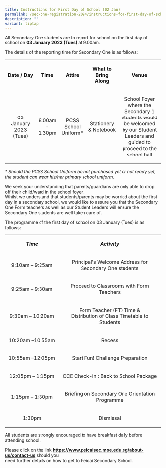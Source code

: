 ```yaml
---
title: Instructions for First Day of School (02 Jan)
permalink: /sec-one-registration-2024/instructions-for-first-day-of-school-02-jan/
description: ""
variant: tiptap
---
```

<p>All Secondary One students are to report for school on the first day of school on&nbsp;<strong>03 January 2023 (Tues)</strong>&nbsp;at 9.00am.</p>
<p>The details of the reporting time for Secondary One is as follows:</p>
<div>
<table width="100%">
<tbody>
<tr>
<td style="text-align: center;" width="20%">
<p><strong>Date / Day</strong></p>
</td>
<td style="text-align: center;" width="14%">
<p><strong>Time</strong></p>
</td>
<td style="text-align: center;" width="16%">
<p><strong>Attire</strong></p>
</td>
<td style="text-align: center;" width="21%">
<p><strong>What to Bring Along</strong></p>
</td>
<td style="text-align: center;" width="28%">
<p><strong>Venue</strong></p>
</td>
</tr>
<tr>
<td style="text-align: center;" width="20%">
<p>03 January 2023 (Tues)</p>
</td>
<td style="text-align: center;" width="14%">
<p>9:00am - 1.30pm</p>
</td>
<td style="text-align: center;" width="16%">
<p>PCSS School Uniform*</p>
</td>
<td style="text-align: center;" width="21%">
<p>Stationery &amp; Notebook</p>
</td>
<td style="text-align: center;" width="28%">
<p>School Foyer where the Secondary 1 students would be welcomed by our Student Leaders and guided to proceed to the school hall</p>
</td>
</tr>
</tbody>
</table>
</div>
<p><a name="_Hlk122256400"></a><em>* Should the PCSS School Uniform be not purchased yet or not ready yet, the student can wear his/her primary school uniform.</em></p>
<p>We seek your understanding that parents/guardians are only able to drop off their child/ward in the school foyer.&nbsp;<br>Whilst we understand that students/parents may be worried about the first day in a secondary school, we would like to assure you that the Secondary One Form teachers as well as our Student Leaders will ensure the Secondary One students are well taken care of.</p>
<p>The programme of the first day of school on 03 January (Tues) is as follows:</p>
<table width="619">
<tbody>
<tr>
<td style="text-align: center;" width="198">
<p><strong><em>Time</em></strong></p>
</td>
<td style="text-align: center;" width="421">
<p><strong><em>Activity</em></strong></p>
</td>
</tr>
<tr>
<td style="text-align: center;" width="198">
<p>9:10am – 9:25am</p>
</td>
<td style="text-align: center;" width="421">
<p>Principal's Welcome Address for Secondary One students</p>
</td>
</tr>
<tr>
<td style="text-align: center;" width="198">
<p>9:25am – 9:30am</p>
</td>
<td style="text-align: center;" width="421">
<p>Proceed to Classrooms with Form Teachers</p>
</td>
</tr>
<tr>
<td style="text-align: center;" width="198">
<p>9:30am – 10:20am</p>
</td>
<td style="text-align: center;" width="421">
<p>Form Teacher (FT) Time &amp;<br>Distribution of Class Timetable to Students</p>
</td>
</tr>
<tr>
<td style="text-align: center;" width="198">
<p>10:20am –10:55am</p>
</td>
<td style="text-align: center;" width="421">
<p>Recess</p>
</td>
</tr>
<tr>
<td style="text-align: center;" width="198">
<p>10:55am –12:05pm</p>
</td>
<td style="text-align: center;" width="421">
<p>Start Fun! Challenge Preparation</p>
</td>
</tr>
<tr>
<td style="text-align: center;" width="198">
<p>12:05pm – 1:15pm</p>
</td>
<td style="text-align: center;" width="421">
<p>CCE Check-in : Back to School Package</p>
</td>
</tr>
<tr>
<td style="text-align: center;" width="198">
<p>1:15pm – 1:30pm</p>
</td>
<td style="text-align: center;" width="421">
<p>Briefing on Secondary One Orientation Programme</p>
</td>
</tr>
<tr>
<td style="text-align: center;" width="198">
<p>1:30pm</p>
</td>
<td style="text-align: center;" width="421">
<p>Dismissal</p>
</td>
</tr>
</tbody>
</table>
<p>All students are strongly encouraged to have breakfast daily before attending school.</p>
<p>Please click on the link&nbsp;<a href="/about-us/contact-us"><strong>https://www.peicaisec.moe.edu.sg/about-us/contact-us</strong></a>&nbsp;should you<br>need further details&nbsp;on how to get to Peicai Secondary School.</p>